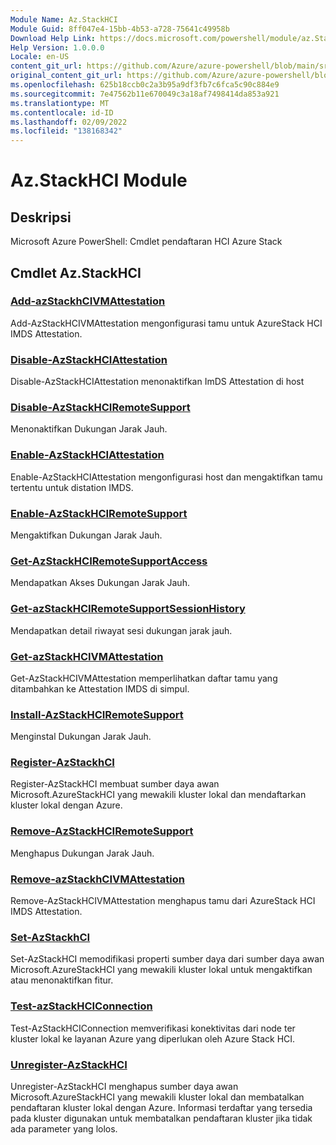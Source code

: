 ```yaml
---
Module Name: Az.StackHCI
Module Guid: 8ff047e4-15bb-4b53-a728-75641c49958b
Download Help Link: https://docs.microsoft.com/powershell/module/az.StackHCI
Help Version: 1.0.0.0
Locale: en-US
content_git_url: https://github.com/Azure/azure-powershell/blob/main/src/StackHCI/help/Az.StackHCI.md
original_content_git_url: https://github.com/Azure/azure-powershell/blob/main/src/StackHCI/help/Az.StackHCI.md
ms.openlocfilehash: 625b18ccb0c2a3b95a9df3fb7c6fca5c90c884e9
ms.sourcegitcommit: 7e47562b11e670049c3a18af7498414da853a921
ms.translationtype: MT
ms.contentlocale: id-ID
ms.lasthandoff: 02/09/2022
ms.locfileid: "138168342"
---
```

# Az.StackHCI Module
## Deskripsi
Microsoft Azure PowerShell: Cmdlet pendaftaran HCI Azure Stack

## Cmdlet Az.StackHCI
### [Add-azStackhCIVMAttestation](Add-AzStackHCIVMAttestation.md)
Add-AzStackHCIVMAttestation mengonfigurasi tamu untuk AzureStack HCI IMDS Attestation.

### [Disable-AzStackHCIAttestation](Disable-AzStackHCIAttestation.md)
Disable-AzStackHCIAttestation menonaktifkan ImDS Attestation di host

### [Disable-AzStackHCIRemoteSupport](Disable-AzStackHCIRemoteSupport.md)
Menonaktifkan Dukungan Jarak Jauh.

### [Enable-AzStackHCIAttestation](Enable-AzStackHCIAttestation.md)
Enable-AzStackHCIAttestation mengonfigurasi host dan mengaktifkan tamu tertentu untuk distation IMDS.

### [Enable-AzStackHCIRemoteSupport](Enable-AzStackHCIRemoteSupport.md)
Mengaktifkan Dukungan Jarak Jauh.

### [Get-AzStackHCIRemoteSupportAccess](Get-AzStackHCIRemoteSupportAccess.md)
Mendapatkan Akses Dukungan Jarak Jauh.

### [Get-azStackHCIRemoteSupportSessionHistory](Get-AzStackHCIRemoteSupportSessionHistory.md)
Mendapatkan detail riwayat sesi dukungan jarak jauh.

### [Get-azStackHCIVMAttestation](Get-AzStackHCIVMAttestation.md)
Get-AzStackHCIVMAttestation memperlihatkan daftar tamu yang ditambahkan ke Attestation IMDS di simpul.

### [Install-AzStackHCIRemoteSupport](Install-AzStackHCIRemoteSupport.md)
Menginstal Dukungan Jarak Jauh.

### [Register-AzStackhCI](Register-AzStackHCI.md)
Register-AzStackHCI membuat sumber daya awan Microsoft.AzureStackHCI yang mewakili kluster lokal dan mendaftarkan kluster lokal dengan Azure.

### [Remove-AzStackHCIRemoteSupport](Remove-AzStackHCIRemoteSupport.md)
Menghapus Dukungan Jarak Jauh.

### [Remove-azStackhCIVMAttestation](Remove-AzStackHCIVMAttestation.md)
Remove-AzStackHCIVMAttestation menghapus tamu dari AzureStack HCI IMDS Attestation.

### [Set-AzStackhCI](Set-AzStackHCI.md)
Set-AzStackHCI memodifikasi properti sumber daya dari sumber daya awan Microsoft.AzureStackHCI yang mewakili kluster lokal untuk mengaktifkan atau menonaktifkan fitur.

### [Test-azStackHCIConnection](Test-AzStackHCIConnection.md)
Test-AzStackHCIConnection memverifikasi konektivitas dari node ter kluster lokal ke layanan Azure yang diperlukan oleh Azure Stack HCI.

### [Unregister-AzStackHCI](Unregister-AzStackHCI.md)
Unregister-AzStackHCI menghapus sumber daya awan Microsoft.AzureStackHCI yang mewakili kluster lokal dan membatalkan pendaftaran kluster lokal dengan Azure.
Informasi terdaftar yang tersedia pada kluster digunakan untuk membatalkan pendaftaran kluster jika tidak ada parameter yang lolos.


